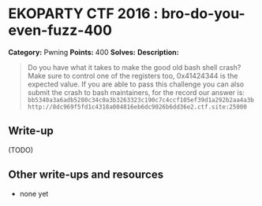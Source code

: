 # EKOPARTY CTF 2016 : bro-do-you-even-fuzz-400

**Category:** Pwning
**Points:** 400
**Solves:**
**Description:**

> Do you have what it takes to make the good old bash shell crash? Make sure to control one of the registers too, 0x41424344 is the expected value.  If you are able to pass this challenge you can also submit the crash to bash maintainers, for the record our answer is: `bb5340a3a6adb5280c34c0a3b3263323c190c7c4ccf105ef39d1a292b2aa4a3b`  
> `http://8dc969f5fd1c4318a004816eb6dc9026b6dd36e2.ctf.site:25000`

## Write-up

(TODO)

## Other write-ups and resources

* none yet
